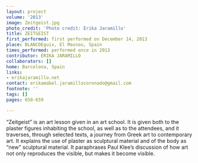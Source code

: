 ```yaml
---
layout: project
volume: '2013'
image: Zeitgeist.jpg
photo_credit: 'Photo credit: Erika Jaramillo'
title: ZEITGEIST
first_performed: first performed on December 14, 2013
place: BLANCDEguix, El Masnou, Spain
times_performed: performed once in 2013
contributor: ERIKA JARAMILLO
collaborators: []
home: Barcelona, Spain
links:
- erikajaramillo.net
contact: erikamabel.jaramillocoronado@gmail.com
footnote: ''
tags: []
pages: 658-659

---
```


“Zeitgeist” is an art lesson given in an art school. It is given both to the plaster figures inhabiting the school, as well as to the attendees, and it traverses, through selected texts, a journey from Greek art to contemporary art. It explains the use of plaster as sculptural material and of the body as “new” sculptural material. It paraphrases Paul Klee’s discussion of how art not only reproduces the visible, but makes it become visible.
